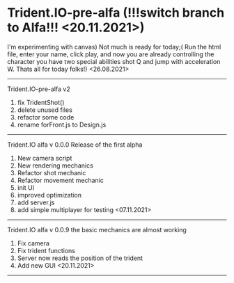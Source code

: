 # Trident.IO-pre-alfa (!!!switch branch to Alfa!!! <20.11.2021>)
I'm experimenting with canvas)
Not much is ready for today;(
Run the html file, enter your name, click play, and now you are already controlling the character you have two special abilities shot Q and jump with acceleration W.
Thats all for today folks!) <26.08.2021>

---------------------------------------------
Trident.IO-pre-alfa v2
 1. fix TridentShot()
 2. delete unused files
 3. refactor some code
 4. rename forFront.js to Design.js

 --------------------------------------------
 Trident.IO alfa v 0.0.0 Release of the first alpha
 1. New camera script
 2. New  rendering mechanics
 3. Refactor shot mechanic
 4. Refactor movement mechanic
 5. init UI
 6. improved optimization
 7. add server.js
 8. add simple multiplayer for testing
 <07.11.2021>
 ------------------------------------------
 Trident.IO alfa v 0.0.9 the basic mechanics are almost working
 1. Fix camera
 2. Fix trident functions
 3. Server now reads the position of the trident
 4. Add new GUI
 <20.11.2021>
 ---------------------------------------------


